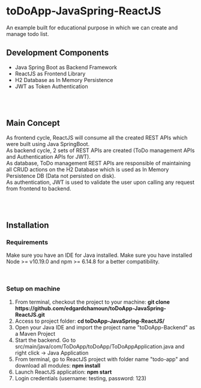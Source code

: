 # toDoApp-JavaSpring-ReactJS

An example built for educational purpose in which we can create and manage todo list.
<br/>
<h2>Development Components</h2>
<ul>
  <li>Java Spring Boot as Backend Framework</li>
  <li>ReactJS as Frontend Library</li>
  <li>H2 Database as In Memory Persistence</li>
  <li>JWT as Token Authentication</li> 
</ul>
<br/>
<br/>
<h2>Main Concept</h2>
<p>As frontend cycle, ReactJS will consume all the created REST APIs which were built using Java SpringBoot. <br/> 
As backend cycle, 2 sets of REST APIs are created (ToDo management APIs and Authentication APIs for JWT).<br/>
As database, ToDo management REST APIs are responsible of maintaining all CRUD actions on the H2 Database which is used as In Memory Persistence DB (Data not persisted on disk).<br/>
As authentication, JWT is used to validate the user upon calling any request from frontend to backend. </p>
<br/>
<br/>
<h2>Installation</h2>
<h3>Requirements</h3>
<p>Make sure you have an IDE for Java installed.
Make sure you have installed Node >= v10.19.0 and npm >= 6.14.8 for a better compatibility.</p>
<br/>
<h3>Setup on machine</h3>
<ol>
  <li>From terminal, checkout the project to your machine: <b>git clone https://github.com/edgardchamoun/toDoApp-JavaSpring-ReactJS.git</b></li>
  <li>Access to project folder: <b>cd toDoApp-JavaSpring-ReactJS/</b></li>
  <li>Open your Java IDE and import the project name "toDoApp-Backend" as a Maven Project</li>
  <li>Start the backend. Go to src/main/java/com/ToDoApp/toDoApp/ToDoAppApplication.java and right click -> Java Application</li>
  <li>From terminal, go to ReactJS project with folder name "todo-app" and download all modules: <b>npm install</b></li>
  <li>Launch ReactJS application: <b>npm start</b></li>
  <li>Login credentials (username: testing, password: 123)</li>
</ol>
